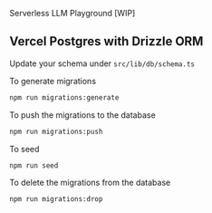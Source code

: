 Serverless LLM Playground [WIP]

## Vercel Postgres with Drizzle ORM

Update your schema under `src/lib/db/schema.ts`

To generate migrations

```bash
npm run migrations:generate
```

To push the migrations to the database

```bash
npm run migrations:push
```

To seed

```bash
npm run seed
```

To delete the migrations from the database

```bash
npm run migrations:drop
```

